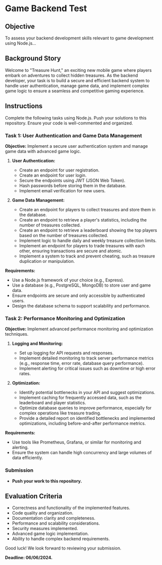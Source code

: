# Game Backend Test

## Objective
To assess your backend development skills relevant to game development using Node.js...

## Background Story
Welcome to "Treasure Hunt," an exciting new mobile game where players embark on adventures to collect hidden treasures. As the backend developer, your task is to build a secure and efficient backend system to handle user authentication, manage game data, and implement complex game logic to ensure a seamless and competitive gaming experience.

## Instructions
Complete the following tasks using Node.js. Push your solutions to this repository. Ensure your code is well-commented and organized.

### Task 1: User Authentication and Game Data Management

**Objective:** Implement a secure user authentication system and manage game data with advanced game logic.

1. **User Authentication:**
    - Create an endpoint for user registration.
    - Create an endpoint for user login.
    - Secure the endpoints using JWT (JSON Web Token).
    - Hash passwords before storing them in the database.
    - Implement email verification for new users.

2. **Game Data Management:**
    - Create an endpoint for players to collect treasures and store them in the database.
    - Create an endpoint to retrieve a player's statistics, including the number of treasures collected.
    - Create an endpoint to retrieve a leaderboard showing the top players based on the number of treasures collected.
    - Implement logic to handle daily and weekly treasure collection limits.
    - Implement an endpoint for players to trade treasures with each other, ensuring transactions are secure and atomic.
    - Implement a system to track and prevent cheating, such as treasure duplication or manipulation.

**Requirements:**
- Use a Node.js framework of your choice (e.g., Express).
- Use a database (e.g., PostgreSQL, MongoDB) to store user and game data.
- Ensure endpoints are secure and only accessible by authenticated users.
- Design the database schema to support scalability and performance.

### Task 2: Performance Monitoring and Optimization

**Objective:** Implement advanced performance monitoring and optimization techniques.

1. **Logging and Monitoring:**
    - Set up logging for API requests and responses.
    - Implement detailed monitoring to track server performance metrics (e.g., response time, error rate, database query performance).
    - Implement alerting for critical issues such as downtime or high error rates.

2. **Optimization:**
    - Identify potential bottlenecks in your API and suggest optimizations.
    - Implement caching for frequently accessed data, such as the leaderboard and player statistics.
    - Optimize database queries to improve performance, especially for complex operations like treasure trading.
    - Provide a detailed report on identified bottlenecks and implemented optimizations, including before-and-after performance metrics.

**Requirements:**
- Use tools like Prometheus, Grafana, or similar for monitoring and alerting.
- Ensure the system can handle high concurrency and large volumes of data efficiently.

### Submission

- **Push your work to this repository.**

## Evaluation Criteria

- Correctness and functionality of the implemented features.
- Code quality and organization.
- Documentation clarity and completeness.
- Performance and scalability considerations.
- Security measures implemented.
- Advanced game logic implementation.
- Ability to handle complex backend requirements.

Good luck! We look forward to reviewing your submission.

**Deadline: 06/06/2024.**
